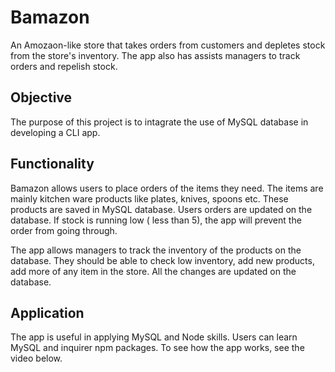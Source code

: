 # Bamazon

An Amozaon-like store that takes orders from customers and depletes stock from the store's inventory. The app also has assists managers to track orders and repelish stock.

## Objective

The purpose of this project is to intagrate the use of MySQL database in developing a CLI app.

## Functionality
Bamazon allows users to place orders of the items they need. The items are mainly kitchen ware products like plates, knives, spoons etc. These products are saved in MySQL database. Users orders are updated on the database. If stock is running low ( less than 5), the app will prevent the order from going through. 

The app allows managers to track the inventory of the products on the database. They should be able to check low inventory, add new products, add more of any item in the store. All the changes are updated on the database.

## Application
The app is useful in applying MySQL and Node skills. Users can learn MySQL and inquirer npm packages. To see how the app works, see the video below.   
